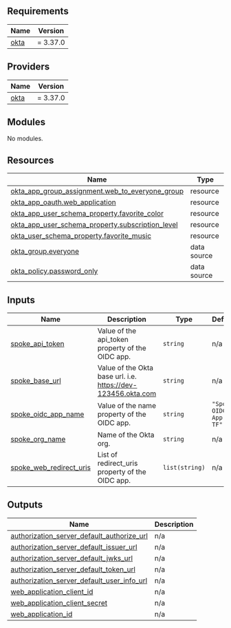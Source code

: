 ## Requirements

| Name | Version |
|------|---------|
| <a name="requirement_okta"></a> [okta](#requirement\_okta) | = 3.37.0 |

## Providers

| Name | Version |
|------|---------|
| <a name="provider_okta"></a> [okta](#provider\_okta) | = 3.37.0 |

## Modules

No modules.

## Resources

| Name | Type |
|------|------|
| [okta_app_group_assignment.web_to_everyone_group](https://registry.terraform.io/providers/okta/okta/3.37.0/docs/resources/app_group_assignment) | resource |
| [okta_app_oauth.web_application](https://registry.terraform.io/providers/okta/okta/3.37.0/docs/resources/app_oauth) | resource |
| [okta_app_user_schema_property.favorite_color](https://registry.terraform.io/providers/okta/okta/3.37.0/docs/resources/app_user_schema_property) | resource |
| [okta_app_user_schema_property.subscription_level](https://registry.terraform.io/providers/okta/okta/3.37.0/docs/resources/app_user_schema_property) | resource |
| [okta_user_schema_property.favorite_music](https://registry.terraform.io/providers/okta/okta/3.37.0/docs/resources/user_schema_property) | resource |
| [okta_group.everyone](https://registry.terraform.io/providers/okta/okta/3.37.0/docs/data-sources/group) | data source |
| [okta_policy.password_only](https://registry.terraform.io/providers/okta/okta/3.37.0/docs/data-sources/policy) | data source |

## Inputs

| Name | Description | Type | Default | Required |
|------|-------------|------|---------|:--------:|
| <a name="input_spoke_api_token"></a> [spoke\_api\_token](#input\_spoke\_api\_token) | Value of the api\_token property of the OIDC app. | `string` | n/a | yes |
| <a name="input_spoke_base_url"></a> [spoke\_base\_url](#input\_spoke\_base\_url) | Value of the Okta base url. i.e. https://dev-123456.okta.com | `string` | n/a | yes |
| <a name="input_spoke_oidc_app_name"></a> [spoke\_oidc\_app\_name](#input\_spoke\_oidc\_app\_name) | Value of the name property of the OIDC app. | `string` | `"Spoke OIDC App TF"` | no |
| <a name="input_spoke_org_name"></a> [spoke\_org\_name](#input\_spoke\_org\_name) | Name of the Okta org. | `string` | n/a | yes |
| <a name="input_spoke_web_redirect_uris"></a> [spoke\_web\_redirect\_uris](#input\_spoke\_web\_redirect\_uris) | List of redirect\_uris property of the OIDC app. | `list(string)` | n/a | yes |

## Outputs

| Name | Description |
|------|-------------|
| <a name="output_authorization_server_default_authorize_url"></a> [authorization\_server\_default\_authorize\_url](#output\_authorization\_server\_default\_authorize\_url) | n/a |
| <a name="output_authorization_server_default_issuer_url"></a> [authorization\_server\_default\_issuer\_url](#output\_authorization\_server\_default\_issuer\_url) | n/a |
| <a name="output_authorization_server_default_jwks_url"></a> [authorization\_server\_default\_jwks\_url](#output\_authorization\_server\_default\_jwks\_url) | n/a |
| <a name="output_authorization_server_default_token_url"></a> [authorization\_server\_default\_token\_url](#output\_authorization\_server\_default\_token\_url) | n/a |
| <a name="output_authorization_server_default_user_info_url"></a> [authorization\_server\_default\_user\_info\_url](#output\_authorization\_server\_default\_user\_info\_url) | n/a |
| <a name="output_web_application_client_id"></a> [web\_application\_client\_id](#output\_web\_application\_client\_id) | n/a |
| <a name="output_web_application_client_secret"></a> [web\_application\_client\_secret](#output\_web\_application\_client\_secret) | n/a |
| <a name="output_web_application_id"></a> [web\_application\_id](#output\_web\_application\_id) | n/a |
